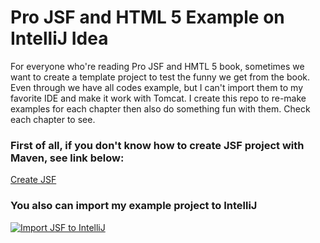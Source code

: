 # Pro JSF  and HTML 5 Example on IntelliJ Idea

For everyone who're reading Pro JSF and HMTL 5 book, sometimes we want to create a template project to test the funny we get from the book. Even through we have all codes example, but I can't import them to my favorite  IDE and make it work with Tomcat. I create this repo to re-make examples for each chapter then also do something fun with them. Check each chapter to see.

### First of all, if you don't know how to create JSF project with Maven, see link below:

[Create JSF](http://www.javaserverfaces.org/get-started#TOC-Creating-a-web-project-and-adding-J)

### You also can import my example project to IntelliJ

[![Import JSF to IntelliJ](http://img.youtube.com/vi/VlRjP6YWSfQ/0.jpg)](http://www.youtube.com/watch?v=VlRjP6YWSfQ "")


